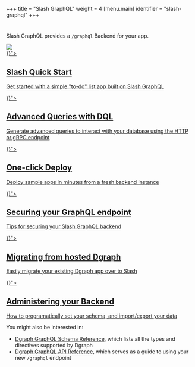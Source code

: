 +++
title = "Slash GraphQL"
weight = 4
[menu.main]
  identifier = "slash-graphql"
+++

<div class="landing">
  <div class="hero">
    <h1></h1>
    <p>
      Slash GraphQL provides a <code>/graphql</code> Backend for your app.
    </p>
    <img class="hero-deco" src="/images/hero-deco.png" />
  </div>
  <div class="item">
    <div class="icon"><i class="lni lni-play" aria-hidden="true"></i></div>
    <a  href="{{< relref "slash-quick-start.md">}}">
      <h2>Slash Quick Start</h2>
      <p>
        Get started with a simple "to-do" list app built on Slash GraphQL
      </p>
    </a>
  </div>
  <div class="item">
    <div class="icon"><i class="fa fa-university" aria-hidden="true"></i></div>
    <a href="{{< relref "advanced-queries.md">}}">
      <h2>Advanced Queries with DQL</h2>
      <p>
        Generate advanced queries to interact with your database using the HTTP or gRPC endpoint 
      </p>
    </a>
  </div>
  <div class="item">
    <div class="icon"><i class="fa fa-code-fork" aria-hidden="true"></i></div>
    <a href="{{< relref "one-click-deploy.md">}}">
      <h2>One-click Deploy</h2>
      <p>
        Deploy sample apps in minutes from a fresh backend instance
      </p>
    </a>
  </div>

  <div class="item">
    <div class="icon"><i class="lni lni-graduation" aria-hidden="true"></i></div>
    <a href="{{< relref "security.md">}}">
      <h2>Securing your GraphQL endpoint</h2>
      <p>
        Tips for securing your Slash GraphQL backend
      </p>
    </a>
  </div>
  <div class="item">
    <div class="icon"><i class="lni lni-fireworks" aria-hidden="true"></i></div>
    <a href="{{< relref "migrating-from-hosted-dgraph.md">}}">
      <h2>Migrating from hosted Dgraph</h2>
      <p>
        Easily migrate your existing Dgraph app over to Slash
      </p>
    </a>
  </div>
  <div class="item">
    <div class="icon"><i class="fa fa-cog" aria-hidden="true"></i></div>
    <a href="{{< relref "admin/_index.md">}}">
      <h2>Administering your Backend</h2>
      <p>
        How to programatically set your schema, and import/export your data 
      </p>
    </a>
  </div>

</div>

<style>
  ul.contents {
    display: none;
  }
</style>

You might also be interested in:

- [Dgraph GraphQL Schema Reference](https://dgraph.io/docs/graphql/schema/schema-overview), which lists all the types and directives supported by Dgraph
- [Dgraph GraphQL API Reference](https://dgraph.io/docs/graphql/api/api-overview), which serves as a guide to using your new `/graphql` endpoint
